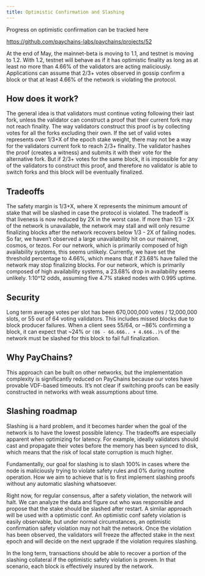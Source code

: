 ```yaml
---
title: Optimistic Confirmation and Slashing
---
```


Progress on optimistic confirmation can be tracked here

https://github.com/paychains-labs/paychains/projects/52

At the end of May, the mainnet-beta is moving to 1.1, and testnet is
moving to 1.2. With 1.2, testnet will behave as if it has optimistic
finality as long as at least no more than 4.66% of the validators are
acting maliciously. Applications can assume that 2/3+ votes observed in
gossip confirm a block or that at least 4.66% of the network is violating
the protocol.

## How does it work?

The general idea is that validators must continue voting following their
last fork, unless the validator can construct a proof that their current
fork may not reach finality. The way validators construct this proof is
by collecting votes for all the forks excluding their own. If the set
of valid votes represents over 1/3+X of the epoch stake weight, there
may not be a way for the validators current fork to reach 2/3+ finality.
The validator hashes the proof (creates a witness) and submits it with
their vote for the alternative fork. But if 2/3+ votes for the same
block, it is impossible for any of the validators to construct this proof,
and therefore no validator is able to switch forks and this block will
be eventually finalized.

## Tradeoffs

The safety margin is 1/3+X, where X represents the minimum amount of stake
that will be slashed in case the protocol is violated. The tradeoff is
that liveness is now reduced by 2X in the worst case. If more than 1/3 -
2X of the network is unavailable, the network may stall and will only
resume finalizing blocks after the network recovers below 1/3 - 2X of
failing nodes. So far, we haven’t observed a large unavailability hit
on our mainnet, cosmos, or tezos. For our network, which is primarily
composed of high availability systems, this seems unlikely. Currently,
we have set the threshold percentage to 4.66%, which means that if 23.68%
have failed the network may stop finalizing blocks. For our network,
which is primarily composed of high availability systems, a 23.68% drop
in availability seems unlikely. 1:10^12 odds, assuming five 4.7% staked
nodes with 0.995 uptime.

## Security

Long term average votes per slot has been 670,000,000 votes / 12,000,000
slots, or 55 out of 64 voting validators. This includes missed blocks due
to block producer failures. When a client sees 55/64, or ~86% confirming
a block, it can expect that ~24% or `(86 - 66.666.. + 4.666..)%` of
the network must be slashed for this block to fail full finalization.

## Why PayChains?

This approach can be built on other networks, but the implementation
complexity is significantly reduced on PayChains because our votes
have provable VDF-based timeouts. It’s not clear if switching proofs
can be easily constructed in networks with weak assumptions about
time.

## Slashing roadmap

Slashing is a hard problem, and it becomes harder when the goal of
the network is to have the lowest possible latency. The tradeoffs are
especially apparent when optimizing for latency. For example, ideally
validators should cast and propagate their votes before the
memory has been synced to disk, which means that the risk of local state
corruption is much higher.

Fundamentally, our goal for slashing is to slash 100% in cases where
the node is maliciously trying to violate safety rules and 0% during
routine operation. How we aim to achieve that is to first implement
slashing proofs without any automatic slashing whatsoever.

Right now, for regular consensus, after a safety violation, the
network will halt. We can analyze the data and figure out who was
responsible and propose that the stake should be slashed after
restart. A similar approach will be used with a optimistic conf.
An optimistic conf safety violation is easily observable, but under
normal circumstances, an optimistic confirmation safety violation
may not halt the network. Once the violation has been observed, the
validators will freeze the affected stake in the next epoch and
will decide on the next upgrade if the violation requires slashing.

In the long term, transactions should be able to recover a portion
of the slashing collateral if the optimistic safety violation is
proven. In that scenario, each block is effectively insured by the
network.
